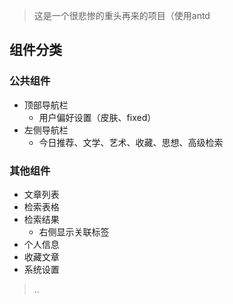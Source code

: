 > 这是一个很悲惨的重头再来的项目（使用antd

## 组件分类

### 公共组件
- 顶部导航栏
	- 用户偏好设置（皮肤、fixed）
- 左侧导航栏
	- 今日推荐、文学、艺术、收藏、思想、高级检索
	
### 其他组件
- 文章列表
- 检索表格
- 检索结果
	- 右侧显示关联标签
- 个人信息
- 收藏文章
- 系统设置

> ..
